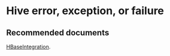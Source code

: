 <properties
  pageTitle="Hive Integration(Spark HBase)"
  description="Hive Integration(Spark HBase)"
  Service="microsoft.hdinsight"
  resource="clusters"
  authors="pjfreitas"
  ms.author="pfreitas"
  displayOrder="22"
  selfHelpType="resource"
  supportTopicIds="32629062"
  resourceTags=""
  productPesIds="15078"
  cloudEnvironments="public"
  ArticleId="5aa4066b-1701-4216-b4ec-7a70b71f49a3"
/>

# Hive error, exception, or failure 

## **Recommended documents**

[HBaseIntegration](https://cwiki.apache.org/confluence/display/Hive/HBaseIntegration).<br>
